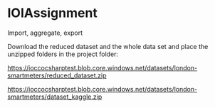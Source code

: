 # IOIAssignment
Import, aggregate, export

Download the reduced dataset and the whole data set and place the unzipped folders in the project folder:

https://ioccocsharptest.blob.core.windows.net/datasets/london-smartmeters/reduced_dataset.zip

https://ioccocsharptest.blob.core.windows.net/datasets/london-smartmeters/dataset_kaggle.zip